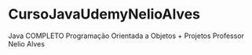 # CursoJavaUdemyNelioAlves
Java COMPLETO Programação Orientada a Objetos + Projetos Professor Nelio Alves
